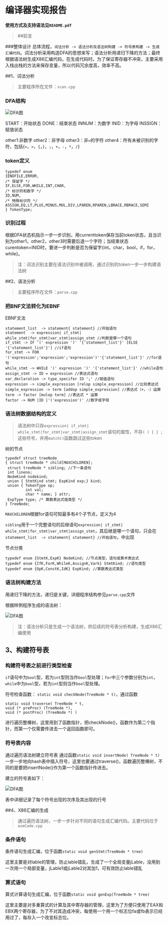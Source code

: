 编译器实现报告
============

**使用方式及支持语法见`README.pdf`**

>##前言

###整体设计
总体流程，`词法分析 -> 语法分析及语法树构建 -> 符号表构建 -> 生成汇编代码`。词法分析采用构造DFA的思想来写；语法分析用递归下降的方法；最终根据语法树生成X86汇编代码，在生成代码时。为了保证寄存器不冲突，主要采用入栈出栈的方法来保存变量，所以代码冗余度高，效率不高。

##1、词法分析
>主要程序所在文件：`scan.cpp`

### **DFA结构**

![DFA图](image/DFA.png)

START：开始状态	DONE：结束状态	INNUM：为数字		INID：为字母		INSSIGN：赋值状态

other1:非数字	other2：非字母	other3：非`=`的字符	other4：所有未被识别的字符，包括{`<`，`>`，`{`，`}`，`;`，`+`，`-`，`*`，`/`}

### **token定义**

	typedef enum
	{ENDFILE,ERROR,
    /* 保留字 */
    IF,ELSE,FOR,WHILE,INT,CHAR,
    /* 标识符和数字 */
    ID,NUM,
    /* 特殊标识符 */
    ASSIGN,EQ,LT,PLUS,MINUS,MUL,DIV,LPAREN,RPAREN,LBRACE,RBRACE,SEMI
	} TokenType;

### **识别过程**

根据DFA状态机指示一步一步识别，用currenttoken保存当前token状态，且当识别为other1，other2，other3时需要后退一个字符；当结束状态curentoken=INID时，要进一步判断是否为保留字{int，char，bool，if，for，while}。

>注：词法识别主要在语法识别中被调用，通过识别的token一步一步构建语法树

##2、语法分析
>主要程序所在文件：`parse.cpp`

### **把BNF文法转化为EBNF**
EBNF文法

	statement_list  -> statement{ statement} //开始语句
	statement  -> expression| if_stmt| while_stmt|for_stmt|var_stmt|assign_stmt //判断是哪一个语句
	if_stmt -> IF '(' expression ')' '{'statement_list'}' [ELSE '{'statement_list'}'] //if语句
	for_stmt -> FOR '('expression';'expression';'expression')''{'statement_list'}' //for语句
	while_stmt -> WHILE '(' expression ')' '{'statement_list'}' //while语句
	assign_stmt -> ID = expression //表达式语句
	var_declaration -> type_specifer ID ';' //赋值语句
	expression -> simple_expression [relop simple_expression] //比较表达式
	simple_expression -> term [addop simple_expression] //表达式（+，-）运算
	term -> factor [mulop term] //表达式 * 运算
	factor -> NUM |ID |'('expression')' //数字或字母
### **语法树数据结构的定义**
>语法树中只存`expression| if_stmt| while_stmt|for_stmt|var_stmt|assign_stmt`语句的属性，不存`( ) { } ;`这些符号，并用`match()`函数跳过这些token

树的节点

	typedef struct treeNode
	{ struct treeNode * child[MAXCHILDREN];
     struct treeNode * sibling; //下一条语句
     int lineno;
     NodeKind nodekind;
     union { StmtKind stmt; ExpKind exp;} kind;
     union { TokenType op;
             int val;
             char * name; } attr;
     ExpType type; /* 算数表达式值类型 */
	} TreeNode;
`MAXCHILDREN`根据for语句可知最多有4个子节点，定义为4

`sibling`用于一个完整语句的后继语句`expression| if_stmt| while_stmt|for_stmt|var_stmt|assign_stmt`，其后继是哪一个语句，只会在`statement_list  -> statement{ statement} //开始语句`，中出现

节点分类

	typedef enum {StmtK,ExpK} NodeKind; //节点类型，语句或算术表达式
	typedef enum {IfK,ForK,WhileK,AssignK,Vark} StmtKind; //语句类型
	typedef enum {OpK,ConstK,IdK} ExpKind; //算数表达式类型

### **语法树构建方法**
用递归下降的方法，递归是关键，详细程序结构参见`parse.cpp`文件

根据样例程序生成的语法树：

![DFA图](image/syntax.jpg)
>注：语法分析只是生成一个语法树，供后续的符号表分析构建，生成X86汇编使用

## 3、构建符号表
### **构建符号表之前进行类型检查**
`if`语句中为`bool`型，若为`int`型则当作`bool`型处理；`for`中三个参数分别为`int`，`while`中为`bool`型，若为`int`型则当作`bool`型处理。

符号检查函数：
`static void checkNode(TreeNode * t)`，通过函数

	static void traverse( TreeNode * t, 
	void (* preProc) (TreeNode *),
	void (* postProc) (TreeNode *) )
进行遍历整棵树，这里用到了函数指针，把checkNode()，函数作为第二个指针，而第一个仅需要传进去一个返回函数即可。
### **符号表内容**
通过遍历语法树建立符号表
通过函数`static void insertNode( TreeNode * t)`一步一步地向hash表中插入符号，这里也要通过traverse()，函数遍历整棵树，不同的是要把insertNode()作为第一个函数指针传进去。

建立的符号表如下：

![DFA图](image/typeTable.jpg)

表中详细记录了每个符号出现的次序及其出现的行号

##4、X86汇编的生成
>通过遍历语法树，一步一步针对不同的语句生成汇编代码。主要代码位于`asmCode.cpp`

### **条件语句**
条件语句生成汇编，位于函数`static void genStmt(TreeNode * tree)`

这里主要是对lable的管理，防止lable错乱，生成了一个全局变量jLable，没用到一次用一个局部变量，jLable1或jLable2对其加1，可有效防止lable错乱
### **算式语句**
算式计算语句生成汇编，位于函数`static void genExp(TreeNode * tree)`

这里主要是对多重算式的计算及其中寄存器的管理，这里为了方便只使用了EAX和EBX两个寄存器，为了不对其造成冲突，每使用一个用一个标志位fa或fb表示已经用过了，每存入一个改变标志位。




